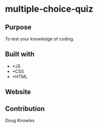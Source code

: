 # multiple-choice-quiz

## Purpose
To test your knowledge of coding.

## Built with
<ul>
  <li>*JS</li>
  <li>*CSS</li>
  <li>*HTML</li>
 </ul>
 
 ## Website
 
 
## Contribution
Doug Knowles
